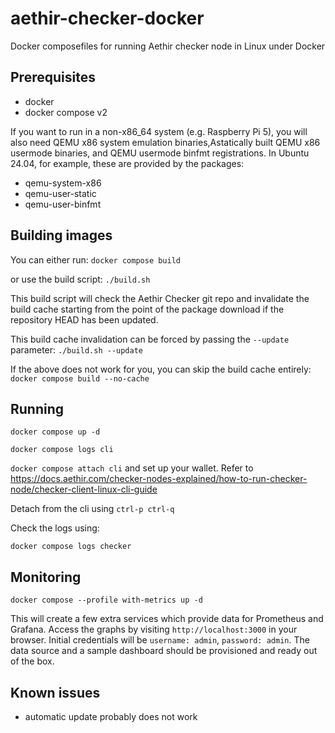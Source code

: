 # aethir-checker-docker
Docker composefiles for running Aethir checker node in Linux under Docker

## Prerequisites
* docker
* docker compose v2

If you want to run in a non-x86_64 system (e.g. Raspberry Pi 5), you will also need QEMU x86 system emulation binaries,Astatically built QEMU x86 usermode binaries, and QEMU usermode binfmt registrations.
In Ubuntu 24.04, for example, these are provided by the packages:
* qemu-system-x86
* qemu-user-static
* qemu-user-binfmt

## Building images
You can either run:
```docker compose build```

or use the build script:
```./build.sh```

This build script will check the Aethir Checker git repo and invalidate the build cache starting from the point of the package download if the repository HEAD has been updated.

This build cache invalidation can be forced by passing the `--update` parameter:
```./build.sh --update```

If the above does not work for you, you can skip the build cache entirely:
```docker compose build --no-cache```


## Running
```docker compose up -d```

```docker compose logs cli```

```docker compose attach cli```
and set up your wallet. Refer to
https://docs.aethir.com/checker-nodes-explained/how-to-run-checker-node/checker-client-linux-cli-guide

Detach from the cli using `ctrl-p ctrl-q`

Check the logs using:

```docker compose logs checker```


## Monitoring
```docker compose --profile with-metrics up -d```

This will create a few extra services which provide data for Prometheus and Grafana. Access the graphs by visiting
```http://localhost:3000``` in your browser. Initial credentials will be `username: admin`, `password: admin`.
The data source and a sample dashboard should be provisioned and ready out of the box.


## Known issues
* automatic update probably does not work


